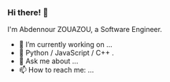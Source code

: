 ### Hi there! 👋

I'm Abdennour ZOUAZOU, a Software Engineer.


- 🔭 I’m currently working on ...
- 🌱 Python / JavaScript / C++ .
- 💬 Ask me about ...
- 📫 How to reach me: ...
